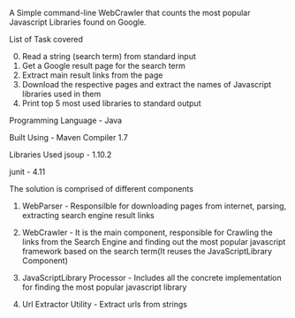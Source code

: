A Simple command-line WebCrawler that counts the most popular Javascript Libraries found on Google.

List of Task covered

0) Read a string (search term) from standard input 
1) Get a Google result page for the search term
2) Extract main result links from the page
3) Download the respective pages and extract the names of Javascript libraries used in them 
4) Print top 5 most used libraries to standard output

Programming Language - Java

Built Using - Maven Compiler 1.7

Libraries Used
jsoup - 1.10.2

junit - 4.11

The solution is comprised of different components
1. WebParser - Responsilble for downloading pages from internet, parsing, extracting search engine result links

2. WebCrawler - It is the main component, responsible for Crawling the links from the Search Engine and finding out the most popular javascript framework based on the search term(It reuses the JavaScriptLibrary Component)

3. JavaScriptLibrary Processor - Includes all the concrete implementation for finding the most popular javascript library

4. Url Extractor Utility - Extract urls from strings 

